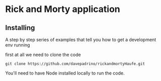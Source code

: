 # Rick and Morty application

## Installing

A step by step series of examples that tell you how to get a development env running

first at all we need to clone the code

```
git clone https://github.com/davepadrino/rickandmortyHaufe.git
```

You'll need to have Node installed locally to run the code.
